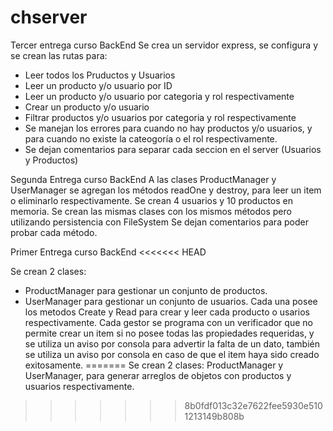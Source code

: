 # chserver

Tercer entrega curso BackEnd
Se crea un servidor express, se configura y se crean las rutas para:
- Leer todos los Pruductos y Usuarios
- Leer un producto y/o usuario por ID
- Leer un producto y/o usuario por categoria y rol respectivamente
- Crear un producto y/o usuario
- Filtrar productos y/o usuarios por categoria y rol respectivamente
- Se manejan los errores para cuando no hay productos y/o usuarios, y para cuando no existe la cateogoría o el rol respectivamente.
- Se dejan comentarios para separar cada seccion en el server (Usuarios y Productos)


Segunda Entrega curso BackEnd
A las clases ProductManager y UserManager se agregan los métodos readOne y destroy, para leer un item o eliminarlo respectivamente. Se crean 4 usuarios y 10 productos en memoria.
Se crean las mismas clases con los mismos métodos pero utilizando persistencia con FileSystem
Se dejan comentarios para poder probar cada método.




Primer Entrega curso BackEnd
<<<<<<< HEAD

Se crean 2 clases: 
  - ProductManager para gestionar un conjunto de productos.
  - UserManager para gestionar un conjunto de usuarios.
Cada una posee los metodos Create y Read para crear y leer cada producto o usarios respectivamente.
Cada gestor se programa con un verificador que no permite crear un item si no posee todas las propiedades requeridas, y se utiliza un aviso por consola para advertir la falta de un dato, también se utiliza un aviso por consola en caso de que el item haya sido creado exitosamente.
=======
Se crean 2 clases: ProductManager y UserManager, para generar arreglos de objetos con productos y usuarios respectivamente.
>>>>>>> 8b0fdf013c32e7622fee5930e5101213149b808b

